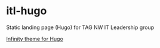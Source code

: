 # itl-hugo
Static landing page (Hugo) for TAG NW IT Leadership group

[Infinity theme for Hugo](https://github.com/themefisher/infinity-hugo)
